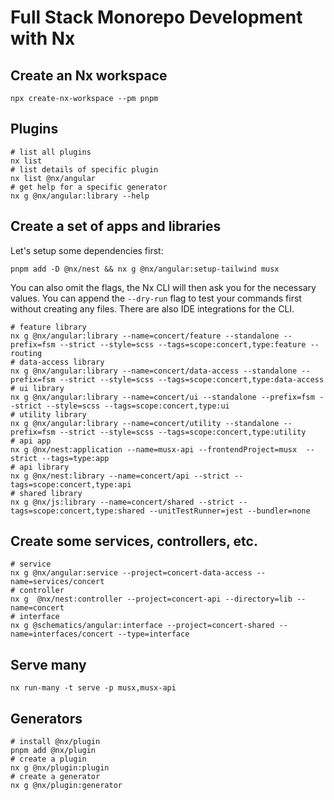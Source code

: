 # Full Stack Monorepo Development with Nx

## Create an Nx workspace

```shell
npx create-nx-workspace --pm pnpm
```

## Plugins

```shell
# list all plugins
nx list
# list details of specific plugin
nx list @nx/angular
# get help for a specific generator
nx g @nx/angular:library --help
```

## Create a set of apps and libraries

Let's setup some dependencies first:

```shell
pnpm add -D @nx/nest && nx g @nx/angular:setup-tailwind musx
```

You can also omit the flags, the Nx CLI will then ask you for the necessary values. You can append the `--dry-run` flag to test your commands first without creating any files. There are also IDE integrations for the CLI.

```shell
# feature library
nx g @nx/angular:library --name=concert/feature --standalone --prefix=fsm --strict --style=scss --tags=scope:concert,type:feature --routing
# data-access library
nx g @nx/angular:library --name=concert/data-access --standalone --prefix=fsm --strict --style=scss --tags=scope:concert,type:data-access
# ui library
nx g @nx/angular:library --name=concert/ui --standalone --prefix=fsm --strict --style=scss --tags=scope:concert,type:ui
# utility library
nx g @nx/angular:library --name=concert/utility --standalone --prefix=fsm --strict --style=scss --tags=scope:concert,type:utility
# api app
nx g @nx/nest:application --name=musx-api --frontendProject=musx  --strict --tags=type:app
# api library
nx g @nx/nest:library --name=concert/api --strict --tags=scope:concert,type:api
# shared library
nx g @nx/js:library --name=concert/shared --strict --tags=scope:concert,type:shared --unitTestRunner=jest --bundler=none
```

## Create some services, controllers, etc.

```shell
# service
nx g @nx/angular:service --project=concert-data-access --name=services/concert
# controller
nx g  @nx/nest:controller --project=concert-api --directory=lib --name=concert
# interface
nx g @schematics/angular:interface --project=concert-shared --name=interfaces/concert --type=interface
```

## Serve many

```shell
nx run-many -t serve -p musx,musx-api
```

## Generators

```shell
# install @nx/plugin
pnpm add @nx/plugin
# create a plugin
nx g @nx/plugin:plugin
# create a generator
nx g @nx/plugin:generator
```
